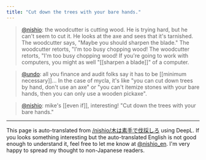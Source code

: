 ```yaml
---
title: "Cut down the trees with your bare hands."
---
```


> [@nishio](https://twitter.com/nishio/status/1572068625485557760?s=20&t=bWFHIdooFIHmGwokrAzAvw): the woodcutter is cutting wood. He is trying hard, but he can't seem to cut it. He looks at the axe and sees that it's tarnished. The woodcutter says, "Maybe you should sharpen the blade." The woodcutter retorts, "I'm too busy chopping wood! The woodcutter retorts, "I'm too busy chopping wood!
> If you're going to work with computers, you might as well "[[sharpen a blade]]" of a computer.

> [@undo](https://twitter.com/undo/status/1572070074059726850): all you finance and audit folks say it has to be [[minimum necessary]]...
> In the case of mycla, it's like "you can cut down trees by hand, don't use an axe" or "you can't itemize stones with your bare hands, then you can only use a wooden pickaxe".

> [@nishio](https://twitter.com/nishio/status/1572071476274266112): mike's [[even if]], interesting!
> "Cut down the trees with your bare hands."


---
This page is auto-translated from [/nishio/木は素手で伐採しろ](https://scrapbox.io/nishio/木は素手で伐採しろ) using DeepL. If you looks something interesting but the auto-translated English is not good enough to understand it, feel free to let me know at [@nishio_en](https://twitter.com/nishio_en). I'm very happy to spread my thought to non-Japanese readers.